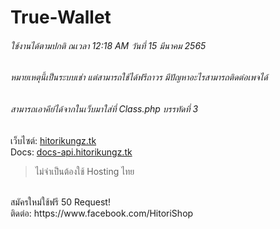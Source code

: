 # True-Wallet
###### ใช้งานได้ตามปกติ ณเวลา 12:18 AM วันที่ 15 มีนาคม 2565
###### หมายเหตุนี้เป็นระบบเช่า แต่สามารถใช้ได้ฟรีถาวร มีปัญหาอะไรสามารถติดต่อเพจได้
###### สามารถเอาคีย์ได้จากในเว็บมาใส่ที่ Class.php บรรทัดที่ 3

เว็บไซต์: [hitorikungz.tk](https://hitorikungz.tk)
<br>
Docs: [docs-api.hitorikungz.tk](https://docs-api.hitorikungz.tk)
<br>
> ไม่จำเป็นต้องใช้ Hosting ไทย
<br>
สมัครใหม่ใช้ฟรี 50 Request!
<br>
ติดต่อ: https://www.facebook.com/HitoriShop
